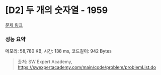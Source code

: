 # [D2] 두 개의 숫자열 - 1959 

[문제 링크](https://swexpertacademy.com/main/code/problem/problemDetail.do?contestProbId=AV5PpoFaAS4DFAUq) 

### 성능 요약

메모리: 58,780 KB, 시간: 138 ms, 코드길이: 942 Bytes



> 출처: SW Expert Academy, https://swexpertacademy.com/main/code/problem/problemList.do